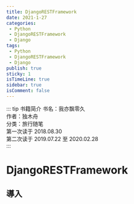 ```yaml
---
title: DjangoRESTFramework
date: 2021-1-27
categories:
 - Python
 - DjangoRESTFramework
 - Django
tags:
 - Python
 - DjangoRESTFramework
 - Django
publish: true
sticky: 1
isTimeLine: true
sidebar: true
isComment: false
---
```

::: tip 书籍简介
书名：我亦飘零久  
作者：独木舟  
分类：旅行随笔  
第一次读于 2018.08.30  
第二次读于 2019.07.22 至 2020.02.28  
:::
# DjangoRESTFramework

## 導入
```ps1

```
